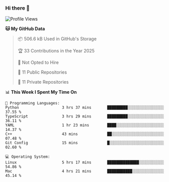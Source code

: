 ### Hi there 👋

<!--
**huayuan4396/huayuan4396** is a ✨ _special_ ✨ repository because its `README.md` (this file) appears on your GitHub profile.

Here are some ideas to get you started:

- 🔭 I’m currently working on ...
- 🌱 I’m currently learning ...
- 👯 I’m looking to collaborate on ...
- 🤔 I’m looking for help with ...
- 💬 Ask me about ...
- 📫 How to reach me: ...
- 😄 Pronouns: ...
- ⚡ Fun fact: ...
-->

<!--START_SECTION:waka-->
![Profile Views](http://img.shields.io/badge/Profile%20Views-1-blue)

**🐱 My GitHub Data** 

> 📦 506.6 kB Used in GitHub's Storage 
 > 
> 🏆 33 Contributions in the Year 2025
 > 
> 🚫 Not Opted to Hire
 > 
> 📜 11 Public Repositories 
 > 
> 🔑 11 Private Repositories 
 > 
📊 **This Week I Spent My Time On** 

```text
💬 Programming Languages: 
Python                   3 hrs 37 mins       █████████░░░░░░░░░░░░░░░░   37.55 % 
TypeScript               3 hrs 29 mins       █████████░░░░░░░░░░░░░░░░   36.11 % 
YAML                     1 hr 23 mins        ████░░░░░░░░░░░░░░░░░░░░░   14.37 % 
C++                      43 mins             ██░░░░░░░░░░░░░░░░░░░░░░░   07.48 % 
Git Config               15 mins             █░░░░░░░░░░░░░░░░░░░░░░░░   02.60 % 

💻 Operating System: 
Linux                    5 hrs 17 mins       ██████████████░░░░░░░░░░░   54.86 % 
Mac                      4 hrs 21 mins       ███████████░░░░░░░░░░░░░░   45.14 % 
```


<!--END_SECTION:waka-->
